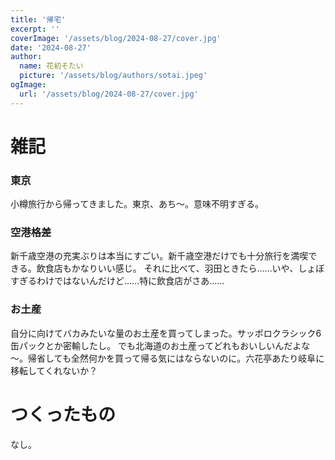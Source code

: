 ```yaml
---
title: '帰宅'
excerpt: ''
coverImage: '/assets/blog/2024-08-27/cover.jpg'
date: '2024-08-27'
author:
  name: 花初そたい
  picture: '/assets/blog/authors/sotai.jpeg'
ogImage:
  url: '/assets/blog/2024-08-27/cover.jpg'
---
```

# 雑記
### 東京
小樽旅行から帰ってきました。東京、あち～。意味不明すぎる。

### 空港格差
新千歳空港の充実ぶりは本当にすごい。新千歳空港だけでも十分旅行を満喫できる。飲食店もかなりいい感じ。
それに比べて、羽田ときたら……いや、しょぼすぎるわけではないんだけど……特に飲食店がさあ……

### お土産
自分に向けてバカみたいな量のお土産を買ってしまった。サッポロクラシック6缶パックとか密輸したし。
でも北海道のお土産ってどれもおいしいんだよな～。帰省しても全然何かを買って帰る気にはならないのに。六花亭あたり岐阜に移転してくれないか？

# つくったもの
なし。
